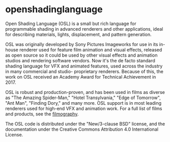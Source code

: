 # openshadinglanguage

Open Shading Language (OSL) is a small but rich language for programmable shading in advanced renderers and other applications, ideal for describing materials, lights, displacement, and pattern generation.

OSL was originally developed by Sony Pictures Imageworks for use in its in- house renderer used for feature film animation and visual effects, released as open source so it could be used by other visual effects and animation studios and rendering software vendors. Now it's the de facto standard shading language for VFX and animated features, used across the industry in many commercial and studio- proprietary renderers. Because of this, the work on OSL received an Academy Award for Technical Achievement in 2017.

OSL is robust and production-proven, and has been used in films as diverse as "The Amazing Spider-Man," "Hotel Transylvania," "Edge of Tomorrow", "Ant Man", "Finding Dory," and many more. OSL support is in most leading renderers used for high-end VFX and animation work. For a full list of films and products, see the [filmography](https://github.com/AcademySoftwareFoundation/OpenShadingLanguage#where-osl-has-been-used).

The OSL code is distributed under the "New/3-clause BSD" license, and the documentation under the Creative Commons Attribution 4.0 International License. 
